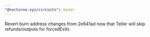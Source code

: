 ```yaml
---
"@nocturne-xyz/circuits": minor
---
```


Revert burn address changes from 2e641ad now that Teller will skip refunds/outputs for forcedExits
